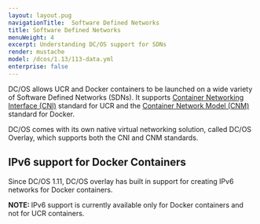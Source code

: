 ```yaml
---
layout: layout.pug
navigationTitle:  Software Defined Networks
title: Software Defined Networks
menuWeight: 4
excerpt: Understanding DC/OS support for SDNs
render: mustache
model: /dcos/1.13/113-data.yml
enterprise: false
---
```



DC/OS allows UCR and Docker containers to be launched on a wide variety of Software Defined Networks (SDNs). It supports [Container Networking Interface (CNI)](https://github.com/containernetworking/cni) standard for UCR and the [Container Network Model (CNM)](https://github.com/docker/libnetwork/blob/master/docs/design.md) standard for Docker.

DC/OS comes with its own native virtual networking solution, called DC/OS Overlay, which supports both the CNI and CNM standards.

## IPv6 support for Docker Containers
Since DC/OS 1.11, DC/OS overlay has built in support for creating IPv6 networks for Docker containers.

<p class="message--note"><strong>NOTE: </strong>IPv6 support is currently available only for Docker containers and not for UCR containers.</p>
